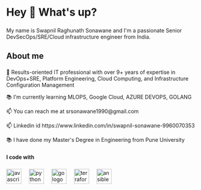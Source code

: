 <h1 align="left">Hey 👋 What's up?</h1>

###

<p align="left">My name is Swapnil Raghunath Sonawane and I'm a passionate Senior DevSecOps/SRE/Cloud infrastructure engineer from India.</p>

###

<h2 align="left">About me</h2>

###


<p align="left">🔭 Results-oriented IT professional with over 9+ years of expertise in DevOps+SRE, Platform Engineering, Cloud Computing, and Infrastructure Configuration Management</p>

<p align="left">📚 I'm currently learning MLOPS, Google Cloud, AZURE DEVOPS, GOLANG</p>

<p align="left">📫 You can reach me at srsonawane1990@gmail.com</p>

<p align="left">📫 Linkedin id https://www.linkedin.com/in/swapnil-sonawane-9960070353</p>

<p align="left">📚 I have done my Master's Degree in Engineering from Pune University </p>


###

<h4 align="left">I code with</h4>

###

<div align="left">
  <img src="https://cdn.jsdelivr.net/gh/devicons/devicon/icons/javascript/javascript-original.svg" height="40" alt="javascript logo"  />
  <img width="12" />
  <img src="https://cdn.jsdelivr.net/gh/devicons/devicon/icons/python/python-original.svg" height="40" alt="python logo"  />
  <img width="12" />
  <img src="https://cdn.jsdelivr.net/gh/devicons/devicon/icons/go/go-original.svg" height="40" alt="go logo"  />
  <img width="12" />
  <img src="https://cdn.jsdelivr.net/gh/devicons/devicon/icons/terraform/terraform-original.svg" height="40" alt="terraform logo"  />
  <img width="12" />
  <img src="https://cdn.jsdelivr.net/gh/devicons/devicon/icons/ansible/ansible-original.svg" height="40" alt="ansible logo"  />
</div>

###

